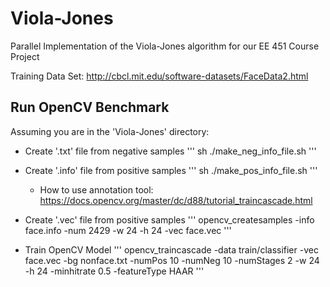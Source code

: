 # Viola-Jones
Parallel Implementation of the Viola-Jones algorithm for our EE 451 Course Project

Training Data Set: http://cbcl.mit.edu/software-datasets/FaceData2.html

## Run OpenCV Benchmark
Assuming you are in the 'Viola-Jones' directory:
* Create '.txt' file from negative samples
'''
sh ./make_neg_info_file.sh
'''
* Create '.info' file from positive samples
'''
sh ./make_pos_info_file.sh
'''
  * How to use annotation tool: https://docs.opencv.org/master/dc/d88/tutorial_traincascade.html 

* Create '.vec' file from positive samples
'''
opencv_createsamples -info face.info -num 2429 -w 24 -h 24 -vec face.vec
'''
* Train OpenCV Model
'''
opencv_traincascade -data train/classifier -vec face.vec -bg nonface.txt -numPos 10 -numNeg 10 -numStages 2 -w 24 -h 24 -minhitrate 0.5 -featureType HAAR
'''
